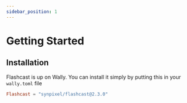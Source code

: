 ```yaml
---
sidebar_position: 1
---
```


# Getting Started

## Installation

Flashcast is up on Wally. You can install it simply by putting this in your `wally.toml` file

```toml
Flashcast = "synpixel/flashcast@2.3.0"
```
